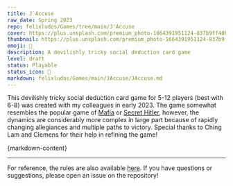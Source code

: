 ```yaml
---
title: J`Accuse
raw_date: Spring 2023
repo: felixludos/Games/tree/main/J'Accuse
cover: https://plus.unsplash.com/premium_photo-1664391951124-837b9ff40b9f?ixlib=rb-4.0.3&ixid=M3wxMjA3fDB8MHxwaG90by1wYWdlfHx8fGVufDB8fHx8fA%3D%3D&auto=format&fit=crop&w=1440&q=80
thumbnail: https://plus.unsplash.com/premium_photo-1664391951124-837b9ff40b9f?ixlib=rb-4.0.3&ixid=M3wxMjA3fDB8MHxwaG90by1wYWdlfHx8fGVufDB8fHx8fA%3D%3D&auto=format&fit=crop&w=480&q=80
emoji: 🔪
description: A devilishly tricky social deduction card game
level: draft
status: Playable
status_icon: 🌟
markdown: felixludos/Games/main/JAccuse/JAccuse.md
---
```


This devilishly tricky social deduction card game for 5-12 players (best with 6-8) was created with my colleagues in early 2023. The game somewhat resembles the popular game of [Mafia](https://en.wikipedia.org/wiki/Mafia_(party_game)) or [Secret Hitler](https://www.secrethitler.com/), however, the dynamics are considerably more complex in large part because of rapidly changing allegiances and multiple paths to victory. Special thanks to Ching Lam and Clemens for their help in refining the game!

{markdown-content}

---

For reference, the rules are also available [here](https://github.com/felixludos/Games). If you have questions or suggestions, please open an issue on the repository!


